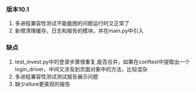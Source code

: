 ### 版本10.1
1. 多进程兼容性测试不能截图的问题运行时又正常了
2. 新增清理缓存、日志和报告的模块，并在main.py中引入


### 缺点
1. test_invest.py中的登录步骤很重复,能否合并，如果在conftest中提取出一个login_driver，中间又涉及到页面对象中的方法，比较混杂
2. 多进程兼容性测试测试报告展示问题
3. 缺少allure更美观的报告


  